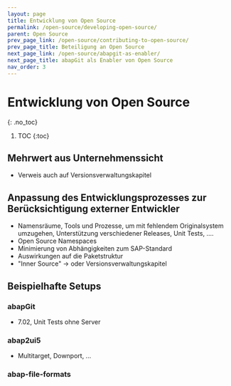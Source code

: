 ```yaml
---
layout: page
title: Entwicklung von Open Source
permalink: /open-source/developing-open-source/
parent: Open Source
prev_page_link: /open-source/contributing-to-open-source/
prev_page_title: Beteiligung an Open Source
next_page_link: /open-source/abapgit-as-enabler/
next_page_title: abapGit als Enabler von Open Source
nav_order: 3
---
```


# Entwicklung von Open Source
{: .no_toc}

1. TOC
{:toc}

## Mehrwert aus Unternehmenssicht

- Verweis auch auf Versionsverwaltungskapitel

## Anpassung des Entwicklungsprozesses zur Berücksichtigung externer Entwickler

- Namensräume, Tools und Prozesse, um mit fehlendem Originalsystem umzugehen, Unterstützung verschiedener Releases, Unit Tests, ....
- Open Source Namespaces
- Minimierung von Abhängigkeiten zum SAP-Standard
- Auswirkungen auf die Paketstruktur
- "Inner Source" -> oder Versionsverwaltungskapitel

## Beispielhafte Setups

### abapGit

- 7.02, Unit Tests ohne Server

### abap2ui5

- Multitarget, Downport, ...

### abap-file-formats
